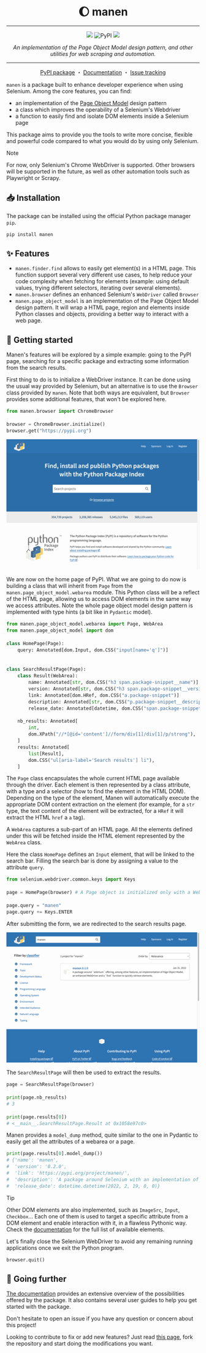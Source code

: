 <p align="center">
  <h1 align="center"> 🌔  manen</h1>
</p>

---

<p align="center">
  <img src="https://img.shields.io/badge/python-%3E=3.10-informational?style=for-the-badge&logo=python">
  <img alt="PyPI" src="https://img.shields.io/pypi/v/manen?logo=pypi&style=for-the-badge">
  <img src="https://img.shields.io/badge/status-beta-yellow?style=for-the-badge">
</p>

<p align="center">
  <i>
    An implementation of the Page Object Model design pattern, and other utilities for web
    scraping and automation.
  </i>
</p>

---

<p align="center">
  <a href="https://pypi.org/project/manen">PyPI package</a>
  ・
  <a href="https://kodaho.github.io/manen/">Documentation</a>
  ・
  <a href="https://github.com/kodaho/manen/issues">Issue tracking</a>
</p>

`manen` is a package built to enhance developer experience when using Selenium. Among the core
features, you can find:

- an implementation of the [Page Object Model](https://www.selenium.dev/documentation/en/guidelines_and_recommendations/page_object_models/)
  design pattern
- a class which improves the operability of a Selenium's Webdriver
- a function to easily find and isolate DOM elements inside a Selenium page

This package aims to provide you the tools to write more concise, flexible and powerful code
compared to what you would do by using only Selenium.

> [!NOTE]
> For now, only Selenium's Chrome WebDriver is supported. Other browsers will be supported in the
> future, as well as other automation tools such as Playwright or Scrapy.

## 📥 Installation

The package can be installed using the official Python package manager `pip`.

```bash
pip install manen
```

## ✨ Features

- `manen.finder.find` allows to easily get element(s) in a HTML page. This function support
  several very different use cases, to help reduce your code complexity when fetching for
  elements (example: using default values, trying different selectors, iterating over several
  elements).
- `manen.browser` defines an enhanced Selenium's `WebDriver` called `Browser`
- `manen.page_object_model` is an implementation of the Page Object Model design pattern. It
  will wrap a HTML page, region and elements inside Python classes and objects, providing a
  better way to interact with a web page.

## 🚀 Getting started

Manen's features will be explored by a simple example: going to the PyPI page, searching for a
specific package and extracting some information from the search results.

First thing to do is to initialize a WebDriver instance. It can be done using the usual way
provided by Selenium, but an alternative is to use the `Browser` class provided by `manen`. Note
that both ways are equivalent, but `Browser` provides some additional features, that won't be
explored here.

```python
from manen.browser import ChromeBrowser

browser = ChromeBrowser.initialize()
browser.get("https://pypi.org")
```

![PyPI home page](./docs/assets/screenshot_pypi_home.png)

We are now on the home page of PyPI. What we are going to do now is building a class that will
inherit from `Page` from the `manen.page_object_model.webarea` module. This Python class will be
a reflect of the HTML page, allowing us to access DOM elements in the same way we access
attributes. Note the whole page object model design pattern is implemented with type hints (a bit
like in `Pydantic` model).

```python
from manen.page_object_model.webarea import Page, WebArea
from manen.page_object_model import dom

class HomePage(Page):
    query: Annotated[dom.Input, dom.CSS("input[name='q']")]


class SearchResultPage(Page):
    class Result(WebArea):
        name: Annotated[str, dom.CSS("h3 span.package-snippet__name")]
        version: Annotated[str, dom.CSS("h3 span.package-snippet__version")]
        link: Annotated[dom.HRef, dom.CSS("a.package-snippet")]
        description: Annotated[str, dom.CSS("p.package-snippet__description")]
        release_date: Annotated[datetime, dom.CSS("span.package-snippet__created")]

    nb_results: Annotated[
        int,
        dom.XPath("//*[@id='content']//form/div[1]/div[1]/p/strong"),
    ]
    results: Annotated[
        list[Result],
        dom.CSS("ul[aria-label='Search results'] li"),
    ]
```

The `Page` class encapsulates the whole current HTML page available through the driver. Each
element is then represented by a class attribute, with a type and a selector (how to find the
element in the HTML DOM). Depending on the type of the element, Manen will automatically execute
the appropriate DOM content extraction on the element (for example, for a `str` type, the text
content of the element will be extracted, for a `HRef` it will extract the HTML `href` a `a`
tag).

A `WebArea` captures a sub-part of an HTML page. All the elements defined under this will be
fetched inside the HTML element represented by the `WebArea` class.

Here the class `HomePage` defines an `Input` element, that will be linked to the search bar.
Filling the search bar is done by assigning a value to the attribute `query`.

```python
from selenium.webdriver.common.keys import Keys

page = HomePage(browser) # A Page object is initialized only with a WebDriver instance

page.query = "manen"
page.query += Keys.ENTER
```

After submitting the form, we are redirected to the search results page.

![PyPI home page](./docs/assets/screenshot_pypi_search_results.png)

The `SearchResultPage` will then be used to extract the results.

```python
page = SearchResultPage(browser)

print(page.nb_results)
# 3

print(page.results[0])
# <__main__.SearchResultPage.Result at 0x1058e97c0>
```

Manen provides a `model_dump` method, quite similar to the one in Pydantic to easily get all the
attributes of a webarea or a page.

```python
print(page.results[0].model_dump())
# {'name': 'manen',
#  'version': '0.2.0',
#  'link': 'https://pypi.org/project/manen/',
#  'description': 'A package around Selenium with an implementation of the page object model, an enhanced WebDriver and a CLI.',
#  'release_date': datetime.datetime(2022, 2, 19, 0, 0)}
```

> [!TIP]
> Other DOM elements are also implemented, such as `ImageSrc`, `Input`, `Checkbox`... Each one of
> them is used to target a specific attribute from a DOM element and enable interaction with it,
> in a flawless Pythonic way. Check the [documentation](https://kodaho.github.io/manen/) for the
> full list of available elements.

Let's finally close the Selenium WebDriver to avoid any remaining running applications once we
exit the Python program.

```python
browser.quit()
```

## 🦾 Going further

[The documentation](https://kodaho.github.io/manen/) provides an extensive overview of the
possibilities offered by the package. It also contains several user guides to help you get
started with the package.

Don't hesitate to open an issue if you have any question or concern about this project!

Looking to contribute to fix or add new features? Just read
[this page](https://kodaho.github.io/manen/contributing.html),
fork the repository and start doing the modifications you want.
